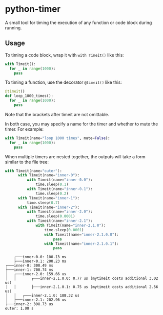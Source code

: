 # python-timer
A small tool for timing the execution of any function or code block during running.

## Usage
To timing a code block, wrap it with `with Timeit()` like this:
```python
with Timeit():
  for _ in range(1000):
    pass
```

To timing a function, use the decorator `@timeit()` like this:
```python
@timeit()
def loop_1000_times():
  for _ in range(1000):
    pass
```
Note that the brackets after timeit are not omittable.

In both case, you may specify a name for the timer and whether to mute the timer. For example:
```python
with Timeit(name="loop 1000 times", mute=False):
  for _ in range(1000):
    pass
```

When multiple timers are nested together, the outputs will take a form similar to the file tree:
```python
with Timeit(name="outer"):
      with Timeit(name="inner-0"):
          with Timeit(name="inner-0.0"):
              time.sleep(0.1)
          with Timeit(name="inner-0.1"):
              time.sleep(0.2)
      with Timeit(name="inner-1"):
          time.sleep(0.7)
      with Timeit(name="inner-2"):
          with Timeit(name="inner-2.0"):
              time.sleep(0.0001)
          with Timeit(name="inner-2.1"):
              with Timeit(name="inner-2.1.0"):
                  time.sleep(0.0001)
                  with Timeit(name="inner-2.1.0.0"):
                      pass
                  with Timeit(name="inner-2.1.0.1"):
                      pass
```

```
    ┌───inner-0.0: 100.13 ms
    ├───inner-0.1: 200.23 ms
┌───inner-0: 300.49 ms
├───inner-1: 700.74 ms
│   ┌───inner-2.0: 159.66 us
│   │       ┌───inner-2.1.0.0: 0.77 us (mytimeit costs additional 3.02 us)
│   │       ├───inner-2.1.0.1: 0.75 us (mytimeit costs additional 2.56 us)
│   │   ┌───inner-2.1.0: 188.32 us
│   ├───inner-2.1: 202.96 us
├───inner-2: 398.73 us
outer: 1.00 s
```
